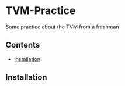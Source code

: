 # TVM-Practice
Some practice about the TVM from a freshman

## Contents
- [Installation](#installation)

## Installation
